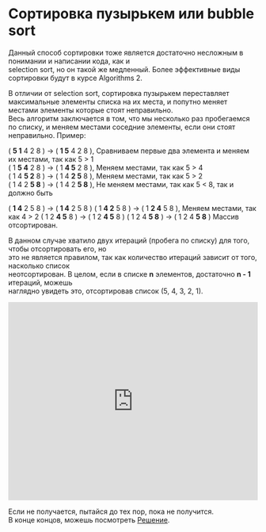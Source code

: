 # Сортировка пузырькем или bubble sort  

Данный способ сортировки тоже является достаточно несложным в понимании и написании кода, как и  
selection sort, но он такой же медленный. Более эффективные виды сортировки будут в курсе Algorithms 2.  

В отличии от selection sort, сортировка пузырькем переставляет максимальные элементы списка на их места, и попутно меняет  
местами элементы которые стоят неправильно.  
Весь алгоритм заключается в том, что мы несколько раз пробегаемся по списку, и меняем местами соседние элементы, если они стоят  
неправильно. Пример:  

( **5 1** 4 2 8 ) → ( **1 5** 4 2 8 ), Сравниваем первые два элемента и меняем их местами, так как 5 > 1  
( 1 **5 4** 2 8 ) → ( 1 **4 5** 2 8 ), Меняем местами, так как 5 > 4  
( 1 4 **5 2** 8 ) → ( 1 4 **2 5** 8 ), Меняем местами, так как 5 > 2  
( 1 4 2 **5 8** ) → ( 1 4 2 **5 8** ), Не меняем местами, так как 5 < 8, так и должно быть  

( **1 4** 2 5 8 ) → ( **1 4** 2 5 8 )
( 1 **4 2** 5 8 ) → ( 1 **2 4** 5 8 ), Меняем местами, так как 4 > 2
( 1 2 **4 5** 8 ) → ( 1 2 **4 5** 8 )
( 1 2 4 **5 8** ) → ( 1 2 4 **5 8** )  Массив отсортирован.  

В данном случае хватило двух итераций (пробега по списку) для того, чтобы отсортировать его, но  
это не является правилом, так как количество итераций зависит от того, насколько список  
неотсортирован. В целом, если в списке **n** элементов, достаточно **n - 1** итераций, можешь  
наглядно увидеть это, отсортировав список (5, 4, 3, 2, 1). 

<iframe height="400px" width="100%" src="https://repl.it/@SakenMukanov/NavyFrenchRuntimeerror?lite=true" scrolling="no" frameborder="no" allowtransparency="true" allowfullscreen="true" sandbox="allow-forms allow-pointer-lock allow-popups allow-same-origin allow-scripts allow-modals"></iframe>


Если не получается, пытайся до тех пор, пока не получится.  
В конце концов, можешь посмотреть <a href="https://repl.it/@SakenMukanov/PresentFortunateCron" target="_blank">Решение</a>.  

